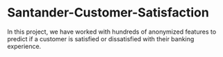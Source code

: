 # Santander-Customer-Satisfaction
In this project, we have worked with hundreds of anonymized features to predict if a customer is satisfied or dissatisfied with their banking experience.
